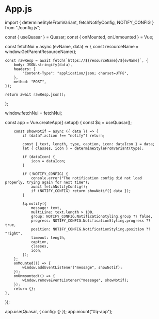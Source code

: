 # App.js

import { determineStyleFromVariant, fetchNotifyConfig, NOTIFY\_CONFIG } from "./config.js";

const { useQuasar } = Quasar; const { onMounted, onUnmounted } = Vue;

const fetchNui = async (evName, data) => { const resourceName = window.GetParentResourceName();

```
const rawResp = await fetch(`https://${resourceName}/${evName}`, {
    body: JSON.stringify(data),
    headers: {
        "Content-Type": "application/json; charset=UTF8",
    },
    method: "POST",
});

return await rawResp.json();
```

};

window.fetchNui = fetchNui;

const app = Vue.createApp({ setup() { const $q = useQuasar();

```
    const showNotif = async ({ data }) => {
        if (data?.action !== "notify") return;

        const { text, length, type, caption, icon: dataIcon } = data;
        let { classes, icon } = determineStyleFromVariant(type);

        if (dataIcon) {
            icon = dataIcon;
        }

        if (!NOTIFY_CONFIG) {
            console.error("The notification config did not load properly, trying again for next time");
            await fetchNotifyConfig();
            if (NOTIFY_CONFIG) return showNotif({ data });
        }

        $q.notify({
            message: text,
            multiLine: text.length > 100,
            group: NOTIFY_CONFIG.NotificationStyling.group ?? false,
            progress: NOTIFY_CONFIG.NotificationStyling.progress ?? true,
            position: NOTIFY_CONFIG.NotificationStyling.position ?? "right",
            timeout: length,
            caption,
            classes,
            icon,
        });
    };
    onMounted(() => {
        window.addEventListener("message", showNotif);
    });
    onUnmounted(() => {
        window.removeEventListener("message", showNotif);
    });
    return {};
},
```

});

app.use(Quasar, { config: {} }); app.mount("#q-app");

